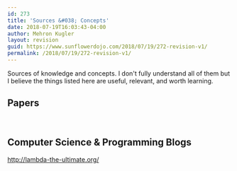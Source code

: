 ```yaml
---
id: 273
title: 'Sources &#038; Concepts'
date: 2018-07-19T16:03:43-04:00
author: Mehron Kugler
layout: revision
guid: https://www.sunflowerdojo.com/2018/07/19/272-revision-v1/
permalink: /2018/07/19/272-revision-v1/
---
```

Sources of knowledge and concepts. I don't fully understand all of them but I believe the things listed here are useful, relevant, and worth learning.

## Papers

&nbsp;

## Computer Science & Programming Blogs

http://lambda-the-ultimate.org/
